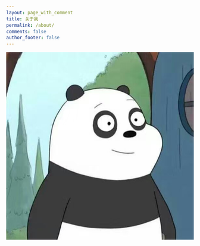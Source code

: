 ```yaml
---
layout: page_with_comment
title: 关于我
permalink: /about/
comments: false
author_footer: false
---
```


![avatar](/images/header.jpg)
